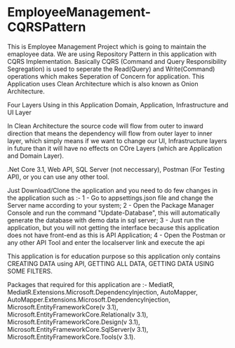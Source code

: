 # EmployeeManagement-CQRSPattern

This is Employee Management Project which is going to maintain the emaployee data. We are using Repository Pattern in this application with CQRS Implementation. Basically CQRS (Command and Query Responsibility Segregation) is used to seperate the Read(Query) and Write(Command) operations which makes Seperation of Concern for application. This Application uses Clean Architecture which is also known as Onion Architecture.

Four Layers Using in this Application Domain, Application, Infrastructure and UI Layer

In Clean Architecture the source code will flow from outer to inward direction that means the dependency will flow from outer layer to inner layer, which simply means if we want to change our UI, Infrastructure layers in future than it will have no effects on COre Layers (which are Application and Domain Layer).

.Net Core 3.1,
Web API,
SQL Server (not neccessary),
Postman (For Testing API), or you can use any other tool.

Just Download/Clone the application and you need to do few changes in the application such as :-
1 - Go to appsettings.json file and change the Server name according to your system;
2 - Open the Package Manager Console and run the command "Update-Database", this will automatically generate the database with demo data in sql server;
3 - Just run the application, but you will not getting the interface because this application does not have front-end as this is API Application;
4 - Open the Postman or any other API Tool and enter the localserver link and execute the api

This application is for education purpose so this application only contains 
CREATING DATA using API,
GETTING ALL DATA,
GETTING DATA USING SOME FILTERS.

Packages that required for this application are :-
MediatR,
MediatR.Extensions.Microsoft.DependencyInjection,
AutoMapper,
AutoMapper.Extensions.Microsoft.DependencyInjection,
Microsoft.EntityFrameworkCore(v 3.1),
Microsoft.EntityFrameworkCore.Relational(v 3.1),
Microsoft.EntityFrameworkCore.Design(v 3.1),
Microsoft.EntityFrameworkCore.SqlServer(v 3.1),
Microsoft.EntityFrameworkCore.Tools(v 3.1).

